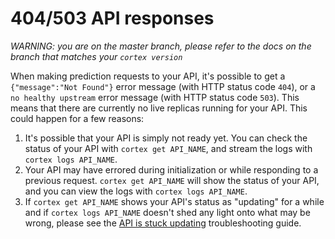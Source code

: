 # 404/503 API responses

_WARNING: you are on the master branch, please refer to the docs on the branch that matches your `cortex version`_

When making prediction requests to your API, it's possible to get a `{"message":"Not Found"}` error message \(with HTTP status code `404`\), or a `no healthy upstream` error message \(with HTTP status code `503`\). This means that there are currently no live replicas running for your API. This could happen for a few reasons:

1. It's possible that your API is simply not ready yet. You can check the status of your API with `cortex get API_NAME`, and stream the logs with `cortex logs API_NAME`.
2. Your API may have errored during initialization or while responding to a previous request. `cortex get API_NAME` will show the status of your API, and you can view the logs with `cortex logs API_NAME`.
3. If `cortex get API_NAME` shows your API's status as "updating" for a while and if `cortex logs API_NAME` doesn't shed any light onto what may be wrong, please see the [API is stuck updating](stuck-updating.md) troubleshooting guide.

